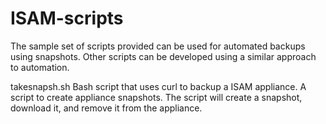 # ISAM-scripts

The sample set of scripts provided can be used for automated backups using snapshots.
Other scripts can be developed using a similar approach to automation.

takesnapsh.sh
Bash script that uses curl to backup a ISAM appliance.
A script to create appliance snapshots.
The script will create a snapshot, download it, and remove it
from the appliance.
